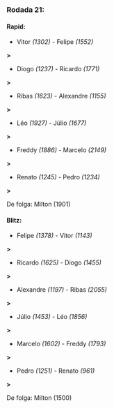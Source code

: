 ### Rodada 21:

#### Rapid:

* Vitor *(1302)*     -     Felipe *(1552)*

 **>** 
* Diogo *(1237)*     -     Ricardo *(1771)*

 **>** 
* Ribas *(1623)*     -     Alexandre *(1155)*

 **>** 
* Léo *(1927)*     -     Júlio *(1677)*

 **>** 
* Freddy *(1886)*     -     Marcelo *(2149)*

 **>** 
* Renato *(1245)*     -     Pedro *(1234)*

 **>** 

De folga: Milton (1901)

#### Blitz:

* Felipe *(1378)*     -     Vitor *(1143)*

 **>** 
* Ricardo *(1625)*     -     Diogo *(1455)*

 **>** 
* Alexandre *(1197)*     -     Ribas *(2055)*

 **>** 
* Júlio *(1453)*     -     Léo *(1856)*

 **>** 
* Marcelo *(1602)*     -     Freddy *(1793)*

 **>** 
* Pedro *(1251)*     -     Renato *(961)*

 **>** 

De folga: Milton (1500)


